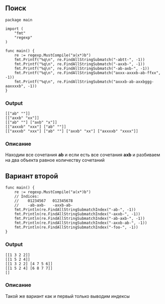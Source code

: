 ## Поиск

```golang
package main

import (
	"fmt"
	"regexp"
)

func main() {
	re := regexp.MustCompile("a(x*)b")
	fmt.Printf("%q\n", re.FindAllStringSubmatch("-abtt-", -1))
	fmt.Printf("%q\n", re.FindAllStringSubmatch("-axxb-", -1))
	fmt.Printf("%q\n", re.FindAllStringSubmatch("-ab-axb-", -1))
	fmt.Printf("%q\n", re.FindAllStringSubmatch("axxx-axxxb-ab-ffxx", -1))
	fmt.Printf("%q\n", re.FindAllStringSubmatch("axxxb-ab-axxbggg-aaxxxxb", -1))
}
```

### Output
```
[["ab" ""]]
[["axxb" "xx"]]
[["ab" ""] ["axb" "x"]]
[["axxxb" "xxx"] ["ab" ""]]
[["axxxb" "xxx"] ["ab" ""] ["axxb" "xx"] ["axxxxb" "xxxx"]]
```

### Oписание
Находим все сочетания **ab** и если есть все сочетания **axb** и разбиваем на два объекта равное количеству сочетаний

## Вариант второй

```golang
func main() {
	re := regexp.MustCompile("a(x*)b")
	// Indices:
	//    01234567   012345678
	//    -ab-axb-   -axxb-ab-
	fmt.Println(re.FindAllStringSubmatchIndex("-ab-", -1))
	fmt.Println(re.FindAllStringSubmatchIndex("-axxb-", -1))
	fmt.Println(re.FindAllStringSubmatchIndex("-ab-axb-", -1))
	fmt.Println(re.FindAllStringSubmatchIndex("-axxb-ab-", -1))
	fmt.Println(re.FindAllStringSubmatchIndex("-foo-", -1))
}
```

### Output
```
[[1 3 2 2]]
[[1 5 2 4]]
[[1 3 2 2] [4 7 5 6]]
[[1 5 2 4] [6 8 7 7]]
[]
```

### Oписание
Такой же вариант как и первый только выводим индексы



